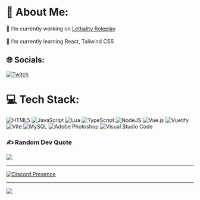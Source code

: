 # 💫 About Me:
🔭 I’m currently working on [Lethality Roleplay](https://discord.gg/lethalityroleplay)<br><br>🌱 I’m currently learning React, Tailwind CSS


## 🌐 Socials:
[![Twitch](https://img.shields.io/badge/Twitch-%239146FF.svg?logo=Twitch&logoColor=white)](https://twitch.tv/Svampbob) 

# 💻 Tech Stack:
![HTML5](https://img.shields.io/badge/html5-%23E34F26.svg?style=for-the-badge&logo=html5&logoColor=white) ![JavaScript](https://img.shields.io/badge/javascript-%23323330.svg?style=for-the-badge&logo=javascript&logoColor=%23F7DF1E) ![Lua](https://img.shields.io/badge/lua-%232C2D72.svg?style=for-the-badge&logo=lua&logoColor=white) ![TypeScript](https://img.shields.io/badge/typescript-%23007ACC.svg?style=for-the-badge&logo=typescript&logoColor=white) ![NodeJS](https://img.shields.io/badge/node.js-6DA55F?style=for-the-badge&logo=node.js&logoColor=white) ![Vue.js](https://img.shields.io/badge/vue.js-%2335495e.svg?style=for-the-badge&logo=vuedotjs&logoColor=%234FC08D) ![Vuetify](https://img.shields.io/badge/Vuetify-1867C0?style=for-the-badge&logo=vuetify&logoColor=AEDDFF) ![Vite](https://img.shields.io/badge/vite-%23646CFF.svg?style=for-the-badge&logo=vite&logoColor=white) ![MySQL](https://img.shields.io/badge/mysql-%2300000f.svg?style=for-the-badge&logo=mysql&logoColor=white) ![Adobe Photoshop](https://img.shields.io/badge/adobe%20photoshop-%2331A8FF.svg?style=for-the-badge&logo=adobe%20photoshop&logoColor=white) ![Visual Studio Code](https://img.shields.io/badge/Vscode-007ACC?style=for-the-badge&logo=visualstudiocode&logoColor=white)

### ✍️ Random Dev Quote
![](https://quotes-github-readme.vercel.app/api?type=horizontal&theme=radical)

---
[![Discord Presence](https://lanyard.cnrad.dev/api/654967079811678239?animated=:bool)](https://discord.com/users/654967079811678239?animated=:bool)

---
[![](https://visitcount.itsvg.in/api?id=SvampbobDev&icon=0&color=0)](https://visitcount.itsvg.in)

<!-- Proudly created with GPRM ( https://gprm.itsvg.in ) -->
